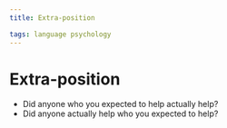 ```yaml
---
title: Extra-position

tags: language psychology 
---
```


# Extra-position
- Did anyone who you expected to help actually help?
- Did anyone actually help who you expected to help?






































